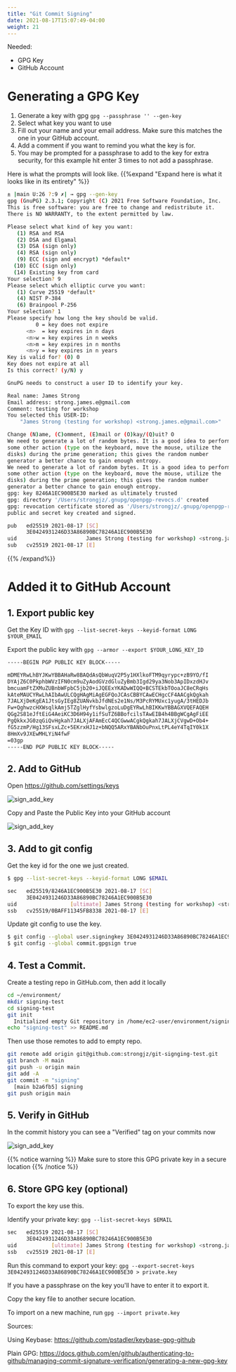 ```yaml
---
title: "Git Commit Signing"
date: 2021-08-17T15:07:49-04:00
weight: 21
---
```


Needed:
* GPG Key
* GitHub Account

# Generating a GPG Key
1. Generate a key with gpg ```gpg --passphrase '' --gen-key```
2. Select what key you want to use
3. Fill out your name and your email address. Make sure this matches the one in your GitHub account.
4. Add a comment if you want to remind you what the key is for.
5. You may be prompted for a passphrase to add to the key for extra security, for this example hit enter 3 times to not add a passphrase. 


Here is what the prompts will look like.
{{%expand "Expand here is what it looks like in its entirety" %}}
```bash
± |main U:26 ?:9 ✗| → gpg --gen-key
gpg (GnuPG) 2.3.1; Copyright (C) 2021 Free Software Foundation, Inc.
This is free software: you are free to change and redistribute it.
There is NO WARRANTY, to the extent permitted by law.

Please select what kind of key you want:
   (1) RSA and RSA
   (2) DSA and Elgamal
   (3) DSA (sign only)
   (4) RSA (sign only)
   (9) ECC (sign and encrypt) *default*
  (10) ECC (sign only)
  (14) Existing key from card
Your selection? 9
Please select which elliptic curve you want:
   (1) Curve 25519 *default*
   (4) NIST P-384
   (6) Brainpool P-256
Your selection? 1
Please specify how long the key should be valid.
         0 = key does not expire
      <n>  = key expires in n days
      <n>w = key expires in n weeks
      <n>m = key expires in n months
      <n>y = key expires in n years
Key is valid for? (0) 0
Key does not expire at all
Is this correct? (y/N) y

GnuPG needs to construct a user ID to identify your key.

Real name: James Strong
Email address: strong.james.e@gmail.com
Comment: testing for workshop
You selected this USER-ID:
    "James Strong (testing for workshop) <strong.james.e@gmail.com>"

Change (N)ame, (C)omment, (E)mail or (O)kay/(Q)uit? O
We need to generate a lot of random bytes. It is a good idea to perform
some other action (type on the keyboard, move the mouse, utilize the
disks) during the prime generation; this gives the random number
generator a better chance to gain enough entropy.
We need to generate a lot of random bytes. It is a good idea to perform
some other action (type on the keyboard, move the mouse, utilize the
disks) during the prime generation; this gives the random number
generator a better chance to gain enough entropy.
gpg: key 8246A1EC900B5E30 marked as ultimately trusted
gpg: directory '/Users/strongjz/.gnupg/openpgp-revocs.d' created
gpg: revocation certificate stored as '/Users/strongjz/.gnupg/openpgp-revocs.d/3E0424931246D33A86890BC78246A1EC900B5E30.rev'
public and secret key created and signed.

pub   ed25519 2021-08-17 [SC]
      3E0424931246D33A86890BC78246A1EC900B5E30
uid                      James Strong (testing for workshop) <strong.james.e@gmail.com>
sub   cv25519 2021-08-17 [E]
```
{{% /expand%}}

# Added it to GitHub Account

## 1. Export public key

Get the Key ID with `gpg --list-secret-keys --keyid-format LONG $YOUR_EMAIL`

Export the public key with `gpg --armor --export $YOUR_LONG_KEY_ID`

```bash
-----BEGIN PGP PUBLIC KEY BLOCK-----

mDMEYRwLhBYJKwYBBAHaRw8BAQdAsQbWuqV2P5y1HXlkoFTM9qyrypc+zB9YO/fI
DYAjZ6C0PkphbWVzIFN0cm9uZyAodGVzdGluZyBmb3Igd29ya3Nob3ApIDxzdHJv
bmcuamFtZXMuZUBnbWFpbC5jb20+iJQEExYKADwWIQQ+BCSTEkbTOoaJC8eCRqHs
kAteMAUCYRwLhAIbAwULCQgHAgMiAgEGFQoJCAsCBBYCAwECHgcCF4AACgkQgkah
7JALXjDeKgEA1JtsGyIEg8ZUANvkbJfdNEs2e1Ns/M3PcRYMUxc1yugA/3tHEDJb
Fw+QghwzcHXWsqlkAmj5TZglHyfYsbwlgzoLuDgEYRwLhBIKKwYBBAGXVQEFAQEH
QGg2S81eJftEiG4AeiKC3D6H94y1ifSuTZ6BBofcilsTAwEIB4h4BBgWCgAgFiEE
PgQkkxJG0zqGiQvHgkah7JALXjAFAmEcC4QCGwwACgkQgkah7JALXjCVgwD+Ob4+
fG5zzmP/Hg13SFsxLZc+5EKrxHJ1z+bNQQ5ARxYBANbOuPnxLtPL4eY4TqIY0k1X
8HmXv9JXEwMHLYiN4fwF
=03gp
-----END PGP PUBLIC KEY BLOCK-----
```

## 2. Add to GitHub

Open https://github.com/settings/keys

![sign_add_key](/images/development/sign_account_add.png)

Copy and Paste the Public Key into your GitHub account

![sign_add_key](/images/development/sign_add_new_key.png)

## 3. Add to git config

Get the key id for the one we just created.

```bash
$ gpg --list-secret-keys --keyid-format LONG $EMAIL

sec   ed25519/8246A1EC900B5E30 2021-08-17 [SC]
      3E0424931246D33A86890BC78246A1EC900B5E30
uid                 [ultimate] James Strong (testing for workshop) <strong.james.e@gmail.com>
ssb   cv25519/0BAFF11345FB8338 2021-08-17 [E]
```

Update git config to use the key.
```bash
$ git config --global user.signingkey 3E0424931246D33A86890BC78246A1EC900B5E30
$ git config --global commit.gpgsign true
```

## 4. Test a Commit.

Create a testing repo in GitHub.com, then add it locally 

```bash
cd ~/environment/
mkdir signing-test
cd signing-test
git init
  Initialized empty Git repository in /home/ec2-user/environment/signing-test/.git/
echo "signing-test" >> README.md
```

Then use those remotes to add to empty repo.

```bash
git remote add origin git@github.com:strongjz/git-signging-test.git
git branch -M main
git push -u origin main
git add -A
git commit -m "signing"
  [main b2a6fb5] signing
git push origin main 
```

## 5. Verify in GitHub

In the commit history you can see a "Verified" tag on your commits now

![sign_add_key](/images/development/sign_verify.png)

{{% notice warning %}}
Make sure to store this GPG private key in a secure location
{{% /notice  %}}

## 6. Store GPG key (optional)

To export the key use this.

Identify your private key: ```gpg --list-secret-keys $EMAIL```

```bash
sec   ed25519 2021-08-17 [SC]
      3E0424931246D33A86890BC78246A1EC900B5E30
uid           [ultimate] James Strong (testing for workshop) <strong.james.e@gmail.com>
ssb   cv25519 2021-08-17 [E]
```

Run this command to export your key: ```gpg --export-secret-keys 3E0424931246D33A86890BC78246A1EC900B5E30 > private.key```

If you have a passphrase on the key you'll have to enter it to export it.

Copy the key file to another secure location.

To import on a new machine, run `gpg --import private.key`

Sources:

Using Keybase: https://github.com/pstadler/keybase-gpg-github

Plain GPG: https://docs.github.com/en/github/authenticating-to-github/managing-commit-signature-verification/generating-a-new-gpg-key
